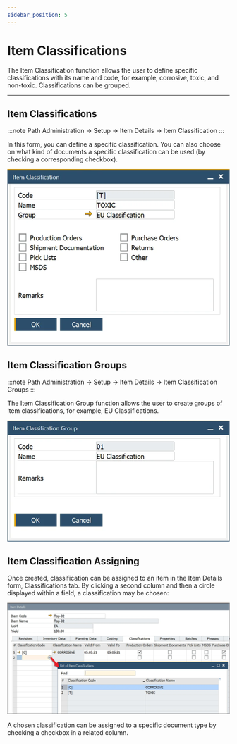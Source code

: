```yaml
---
sidebar_position: 5
---
```


# Item Classifications

The Item Classification function allows the user to define specific classifications with its name and code, for example, corrosive, toxic, and non-toxic. Classifications can be grouped.

---

## Item Classifications

:::note Path
    Administration → Setup → Item Details → Item Classification
:::

In this form, you can define a specific classification. You can also choose on what kind of documents a specific classification can be used (by checking a corresponding checkbox).

![Item Classifications](./media/item-classifications/item-classification.webp)

## Item Classification Groups

:::note Path
    Administration → Setup → Item Details → Item Classification Groups
:::

The Item Classification Group function allows the user to create groups of item classifications, for example, EU Classifications.

![Classification Group](./media/item-classifications/item-classification-group.webp)

## Item Classification Assigning

Once created, classification can be assigned to an item in the Item Details form, Classifications tab. By clicking a second column and then a circle displayed within a field, a classification may be chosen:

![Classification Assigning](./media/item-classifications/assigning-classification.webp)

A chosen classification can be assigned to a specific document type by checking a checkbox in a related column.
